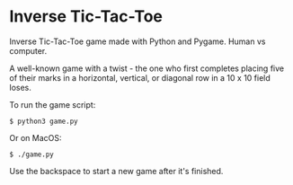 # Inverse Tic-Tac-Toe

Inverse Tic-Tac-Toe game made with Python and Pygame. Human vs computer.

A well-known game with a twist - the one who first completes placing five of their marks in a horizontal, vertical, or diagonal row in a 10 x 10 field loses.

To run the game script:
```
$ python3 game.py
```
Or on MacOS:
```
$ ./game.py
```

Use the backspace to start a new game after it's finished.

